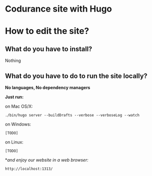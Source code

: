 # Codurance site with Hugo

# How to edit the site?

## What do you have to install? 

Nothing

## What do you have to do to run the site locally?

**No languages, No dependency managers** 
 
**Just run:**

on Mac OS/X:

```./bin/hugo server --buildDrafts --verbose --verboseLog --watch```

on Windows:

```[TODO]```

on Linux:

```[TODO]```

**and enjoy our website in a web browser:*
 
```http://localhost:1313/```